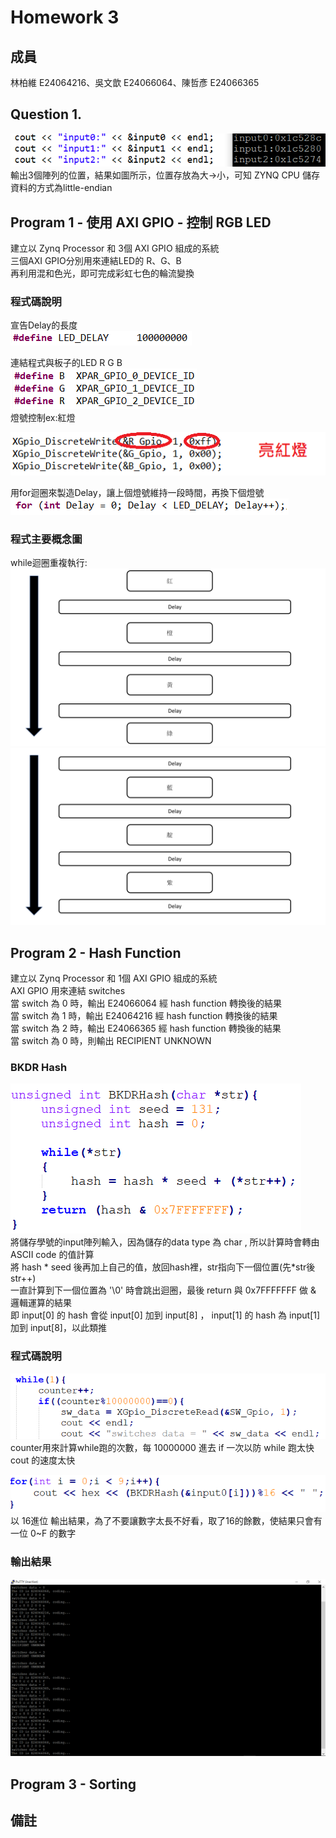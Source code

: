 # Homework 3
## 成員
林柏維 E24064216、吳文歆 E24066064、陳哲彥 E24066365
## Question 1.
![little endian](images/little-endian.PNG)  
輸出3個陣列的位置，結果如圖所示，位置存放為大→小，可知 ZYNQ CPU 儲存資料的方式為little-endian
## Program 1 - 使用 AXI GPIO - 控制 RGB LED 
建立以 Zynq Processor 和 3個 AXI GPIO 組成的系統   
三個AXI GPIO分別用來連結LED的 R、G、B   
再利用混和色光，即可完成彩虹七色的輪流變換  
### 程式碼說明
宣告Delay的長度   
![define delay](images/define-delay.png) 

連結程式與板子的LED R G B   
![define RGB](images/define-RGB.png)    
燈號控制ex:紅燈 

![紅燈](images/紅燈.png)

用for迴圈來製造Delay，讓上個燈號維持一段時間，再換下個燈號  
![delay](images/Delay.png)

### 程式主要概念圖
while迴圈重複執行:
![概念圖1](images/概念圖1.png)
![概念圖2](images/概念圖2.png)
## Program 2 - Hash Function
建立以 Zynq Processor 和 1個 AXI GPIO 組成的系統  
AXI GPIO 用來連結 switches  
當 switch 為 0 時，輸出 E24066064 經 hash function 轉換後的結果  
當 switch 為 1 時，輸出 E24064216 經 hash function 轉換後的結果  
當 switch 為 2 時，輸出 E24066365 經 hash function 轉換後的結果  
當 switch 為 0 時，則輸出 RECIPIENT UNKNOWN  
### BKDR Hash
![BKDR hash](images/BKDR_hash.PNG)  
將儲存學號的input陣列輸入，因為儲存的data type 為 char , 所以計算時會轉由 ASCII code 的值計算  
將 hash * seed 後再加上自己的值，放回hash裡，str指向下一個位置(先*str後str++)  
一直計算到下一個位置為 '\0' 時會跳出迴圈，最後 return 與 0x7FFFFFFF 做 & 邏輯運算的結果  
即 input[0] 的 hash 會從 input[0] 加到 input[8] ， input[1] 的 hash 為 input[1] 加到 input[8]，以此類推  
### 程式碼說明
![counter](images/counter.PNG)  
counter用來計算while跑的次數，每 10000000 進去 if 一次以防 while 跑太快 cout 的速度太快  
  
![cout_hash](images/cout_hash.PNG)  
以 16進位 輸出結果，為了不要讓數字太長不好看，取了16的餘數，使結果只會有一位 0~F 的數字
### 輸出結果
![program2](images/program2.PNG)
## Program 3 - Sorting


## 備註
